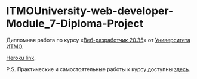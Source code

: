 # ITMOUniversity-web-developer-Module_7-Diploma-Project

Дипломная работа по курсу «[Веб-разработчик 20.35](https://design.itmo.ru/courses/web_developer_junior/)» от [Университета ИТМО](https://itmo.ru).

[Heroku link](https://ashot-e-shop.herokuapp.com/).

P.S. Практические и самостоятельные работы к курсу доступны [здесь](https://github.com/InventiveSpark/ITMOUniversity-web-developer).